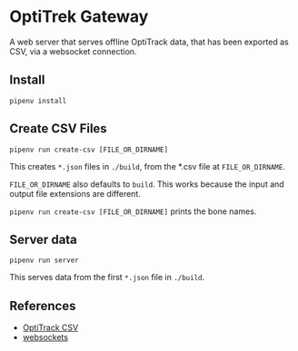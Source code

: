 # OptiTrek Gateway

A web server that serves offline OptiTrack data, that has been exported as CSV,
via a websocket connection.

## Install

`pipenv install`

## Create CSV Files

`pipenv run create-csv [FILE_OR_DIRNAME]`

This creates `*.json` files in `./build`, from the *.csv file at
`FILE_OR_DIRNAME`.

`FILE_OR_DIRNAME` also defaults to `build`. This works because the input and
output file extensions are different.

`pipenv run create-csv [FILE_OR_DIRNAME]` prints the bone names.

## Server data

`pipenv run server`

This serves data from the first `*.json` file in `./build`.

## References

* [OptiTrack CSV](https://v21.wiki.optitrack.com/index.php?title=Data_Export:_CSV)
* [websockets](https://websockets.readthedocs.io/en/stable/)
